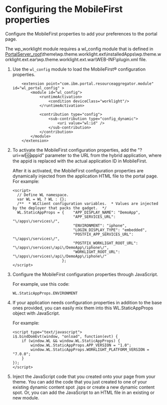 # Configuring the MobileFirst properties

Configure the MobileFirst properties to add your preferences to the portal page.

The wp\_worklight module requires a wl\_config module that is defined in [PortalServer\_root](../../../../guide_me/wpsdirstr.md#portalserver_root)\\theme\\wp.theme.worklight.ext\\installedApps\\wp.theme.worklight.ext.ear\\wp.theme.worklight.ext.war\\WEB-INF\\plugin.xml file.

1.  Use the `wl_config` module to load the MobileFirst® configuration properties.

    ```
        <extension point="com.ibm.portal.resourceaggregator.module" id="wl_portal_config" >
            <module id="wl_config">
            	<runtimeActivation>
    				<condition deviceClass="worklight"/>
    			</runtimeActivation>
    			
                <contribution type="config">
                    <sub-contribution type="config_dynamic">
                        <uri value="wl:id" />
                    </sub-contribution>
                </contribution>
            </module>
        </extension>
    
    ```

2.  To activate the MobileFirst configuration properties, add the "?uri=wl:id:appid" parameter to the URL from the hybrid application, where the appid is replaced with the actual application ID in MobileFirst.

    After it is activated, the MobileFirst configuration properties are dynamically injected from the application HTML file to the portal page. For example:

    ```
    <script>
      // Define WL namespace.
      var WL = WL ? WL : {};
      /**  * WLClient configuration variables.  * Values are injected by the deployer that packs the gadget.  */  
      WL.StaticAppProps = {    "APP_DISPLAY_NAME": "DemoApp",    
    						   "APP_SERVICES_URL": "\/apps\/services\/",    
    						   "ENVIRONMENT": "iphone",    
    						   "LOGIN_DISPLAY_TYPE": "embedded",    
    						   "POSTFIX_APP_SERVICES_URL": "\/apps\/services\/",    
    						   "POSTFIX_WORKLIGHT_ROOT_URL": "\/apps\/services\/api\/DemoApp\/iphone\/",    
    						   "WORKLIGHT_ROOT_URL": "\/apps\/services\/api\/DemoApp\/iphone\/" 
    					  };
    </script>
    
    ```

3.  Configure the MobileFirst configuration properties through JavaScript.

    For example, use this code:

    ```
    WL.StaticAppProps.ENVIRONMENT
    
    ```

4.  If your application needs configuration properties in addition to the base ones provided, you can easily mix them into this WL.StaticAppProps object with JavaScript.

    For example:

    ```
    <script type="text/javascript">
    i$.bindDomEvt(window, "onload", function(evt) {
    	if (window.WL && window.WL.StaticAppProps) {
    		window.WL.StaticAppProps.APP_VERSION = "1.0";
    		window.WL.StaticAppProps.WORKLIGHT_PLATFORM_VERSION = "7.0.0";
    	}
    });
    </script>
    ```

5.  Inject the JavaScript code that you created onto your page from your theme. You can add the code that you just created to one of your existing dynamic content spot .jsps or create a new dynamic content spot. Or, you can add the JavaScript to an HTML file in an existing or new module.



